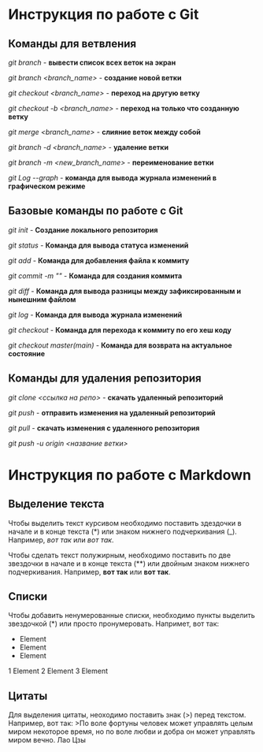 # Инструкция по работе с Git

## Команды для ветвления

*git branch* - **вывести список всех веток на экран**

*git branch <branch_name>* - **создание новой ветки**

*git checkout <branch_name>* - **переход на другую ветку**

*git checkout -b <branch_name>* - **переход на только что созданную ветку**

*git merge <branch_name>* - **слияние веток между собой**

*git branch -d <branch_name>* - **удаление ветки**

*git branch -m <new_branch_name>* - **переименование ветки**

*git Log --graph* - **команда для вывода журнала изменений в графическом режиме**

## Базовые команды по работе с Git

*git init* - **Создание локального репозитория**

*git status* -  **Команда для вывода статуса изменений**

*git add* - **Команда для добавления файла к коммиту**

*git commit -m "<message>"* - **Команда для создания коммита**

*git diff* - **Команда для вывода разницы между зафиксированным и нынешним файлом**

*git log* - **Команда для вывода журнала изменений**

*git checkout <commit code>* - **Команда для перехода к коммиту по его хеш коду**

*git checkout master(main)* - **Команда для возврата на актуальное состояние**

## Команды для удаления репозитория

*git clone <ссылка на репо>* - **скачать удаленный репозиторий**

*git push* - **отправить изменения на удаленный репозиторий**

*git pull* - **скачать изменения с удаленного репозитория**

*git push -u origin <название ветки>*

# Инструкция по работе с Markdown

## Выделение текста

Чтобы выделить текст курсивом необходимо поставить здездочки в начале и в конце текста (*) или знаком нижнего подчеркивания (_). Например, *вот так* или _вот так_.

Чтобы сделать текст полужирным, необходимо поставить по две звездочки в начале и в конце текста (**) или двойным знаком нижнего подчеркивания. Например, **вот так** или __вот так__.

## Списки

Чтобы добавить ненумерованные списки, необходимо пункты выделить звездочкой (*) или просто пронумеровать. Напримет, вот так:
* Element 
* Element 
* Element 

1 Element 
2 Element 
3 Element 

## Цитаты

Для выделения цитаты, неоходимо поставить знак (>) перед текстом. Например, вот так: >По воле фортуны человек может управлять целым миром некоторое время, но по воле любви и добра он может управлять миром вечно. Лао Цзы
